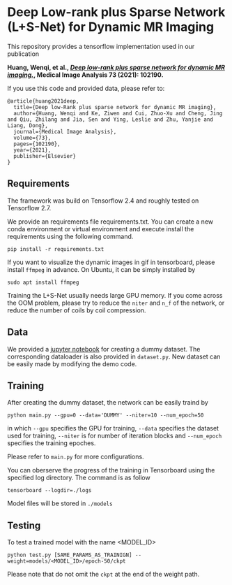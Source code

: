 # Deep Low-rank plus Sparse Network (L+S-Net) for Dynamic MR Imaging

This repository provides a tensorflow implementation used in our publication

**Huang, Wenqi, et al., [*Deep low-rank plus sparse network for dynamic MR imaging.*](https://www.sciencedirect.com/science/article/abs/pii/S136184152100236X), Medical Image Analysis 73 (2021): 102190.**


 If you use this code and provided data, please refer to:

```
@article{huang2021deep,
  title={Deep low-Rank plus sparse network for dynamic MR imaging},
  author={Huang, Wenqi and Ke, Ziwen and Cui, Zhuo-Xu and Cheng, Jing and Qiu, Zhilang and Jia, Sen and Ying, Leslie and Zhu, Yanjie and Liang, Dong},
  journal={Medical Image Analysis},
  volume={73},
  pages={102190},
  year={2021},
  publisher={Elsevier}
}
```

## Requirements

The framework was build on Tensorflow 2.4 and roughly tested on Tensorflow 2.7.

We provide an requirements file requirements.txt. You can create a new conda environment or virtual environment and execute install the requirements using the following command.

```
pip install -r requirements.txt
```
If you want to visualize the dynamic images in gif in tensorboard, please install `ffmpeg` in advance. On Ubuntu, it can be simply installed by
```
sudo apt install ffmpeg
```
Training the L+S-Net usually needs large GPU memory. If you come across the OOM problem, please try to reduce the `niter` and `n_f` of the network, or reduce the number of coils by coil compression.


## Data
We provided a [jupyter notebook](https://github.com/wenqihuang/LS-Net-Dynamic-MRI/blob/main/create_dummy_data/create_dummy_data.ipynb) for creating a dummy dataset. The corresponding dataloader is also provided in `dataset.py`. New dataset can be easily made by modifying the demo code.


## Training
After creating the dummy dataset, the network can be easily traind by
```
python main.py --gpu=0 --data='DUMMY' --niter=10 --num_epoch=50
```
in which `--gpu` specifies the GPU for training, `--data` specifies the dataset used for training, `--niter` is for number of iteration blocks and `--num_epoch` specifies the training epoches.

Please refer to `main.py` for more configurations.

You can oberserve the progress of the training in Tensorboard using the specified log directory. The command is as follow
```
tensorboard --logdir=./logs
```
Model files will be stored in `./models`


## Testing
To test a trained model with the name <MODEL_ID>

```
python test.py [SAME_PARAMS_AS_TRAINIGN] --weight=models/<MODEL_ID>/epoch-50/ckpt
```
Please note that do not omit the `ckpt` at the end of the weight path.
